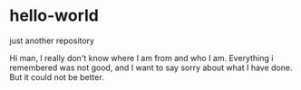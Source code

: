# hello-world
just another repository

Hi man, I really don't know where I am from and who I am. 
Everything i remembered was not good, and I want to say sorry about what I have done.
But it could not be better.

